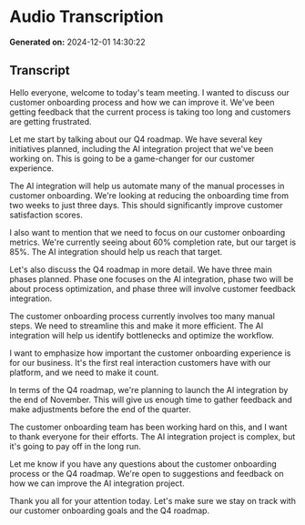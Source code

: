 # Audio Transcription

**Generated on:** 2024-12-01 14:30:22

## Transcript

Hello everyone, welcome to today's team meeting. I wanted to discuss our customer onboarding process and how we can improve it. We've been getting feedback that the current process is taking too long and customers are getting frustrated.

Let me start by talking about our Q4 roadmap. We have several key initiatives planned, including the AI integration project that we've been working on. This is going to be a game-changer for our customer experience.

The AI integration will help us automate many of the manual processes in customer onboarding. We're looking at reducing the onboarding time from two weeks to just three days. This should significantly improve customer satisfaction scores.

I also want to mention that we need to focus on our customer onboarding metrics. We're currently seeing about 60% completion rate, but our target is 85%. The AI integration should help us reach that target.

Let's also discuss the Q4 roadmap in more detail. We have three main phases planned. Phase one focuses on the AI integration, phase two will be about process optimization, and phase three will involve customer feedback integration.

The customer onboarding process currently involves too many manual steps. We need to streamline this and make it more efficient. The AI integration will help us identify bottlenecks and optimize the workflow.

I want to emphasize how important the customer onboarding experience is for our business. It's the first real interaction customers have with our platform, and we need to make it count.

In terms of the Q4 roadmap, we're planning to launch the AI integration by the end of November. This will give us enough time to gather feedback and make adjustments before the end of the quarter.

The customer onboarding team has been working hard on this, and I want to thank everyone for their efforts. The AI integration project is complex, but it's going to pay off in the long run.

Let me know if you have any questions about the customer onboarding process or the Q4 roadmap. We're open to suggestions and feedback on how we can improve the AI integration project.

Thank you all for your attention today. Let's make sure we stay on track with our customer onboarding goals and the Q4 roadmap. 
